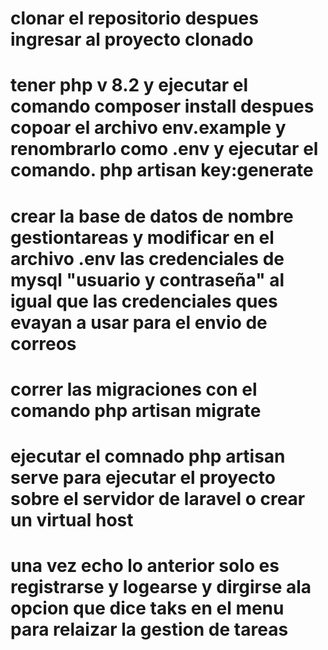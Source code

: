 # clonar el repositorio   despues  ingresar al proyecto clonado   
# tener php v 8.2   y  ejecutar el comando composer  install despues  copoar el archivo env.example y renombrarlo como .env  y ejecutar el comando. php artisan key:generate
# crear  la base de  datos de  nombre  gestiontareas   y modificar en el archivo .env las  credenciales de  mysql  "usuario y contraseña"  al igual que las credenciales ques evayan a usar para el envio de correos

# correr las  migraciones  con el comando php artisan migrate 
# ejecutar el comnado php artisan serve  para ejecutar el proyecto sobre  el servidor de laravel o  crear  un virtual host 
# una  vez  echo lo anterior  solo es  registrarse y logearse  y dirgirse ala opcion que dice taks en el  menu para  relaizar la gestion de tareas